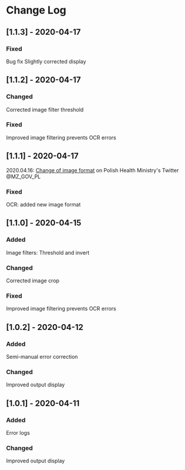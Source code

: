

# Change Log

## [1.1.3] - 2020-04-17
### Fixed
   Bug fix
   Slightly corrected display
   
## [1.1.2] - 2020-04-17
### Changed
   Corrected image filter threshold
### Fixed
   Improved image filtering prevents OCR errors 

## [1.1.1] - 2020-04-17
   2020.04.16: [Change of image format](https://twitter.com/MZ_GOV_PL/status/1250748610276470784) on Polish Health Ministry's Twitter @MZ_GOV_PL
### Fixed
   OCR: added new image format
   
## [1.1.0] - 2020-04-15
 
### Added
   Image filters: Threshold and invert
### Changed
   Corrected image crop
### Fixed
   Improved image filtering prevents OCR errors 
 
## [1.0.2] - 2020-04-12
 
### Added
   Semi-manual error correction
### Changed
   Improved output display
<!--### Fixed-->
 
## [1.0.1] - 2020-04-11
 
### Added
   Error logs
### Changed
   Improved output display
<!--### Fixed-->

